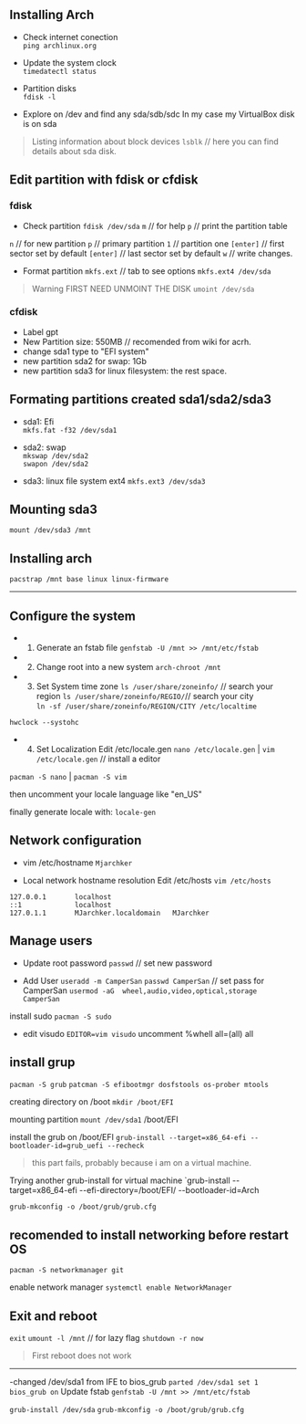 ## Installing Arch
- Check internet conection  
`ping archlinux.org`

- Update the system clock  
`timedatectl status`  

- Partition disks  
`fdisk -l`  

- Explore on /dev and find any sda/sdb/sdc
In my case my VirtualBox disk is on sda

> Listing information about block devices
`lsblk` // here you can find details about sda disk.

## Edit partition with fdisk or cfdisk
### fdisk
- Check partition
`fdisk /dev/sda`
`m` // for help
`p` // print the partition table

`n` // for new partition
`p` // primary partition
`1` // partition one
`[enter]` // first sector set by default
`[enter]` // last sector set by default
`w` // write changes.

- Format partition
`mkfs.ext` // tab to see options
`mkfs.ext4 /dev/sda`

> Warning FIRST NEED UNMOINT THE DISK
`umoint /dev/sda`

### cfdisk
- Label gpt
- New Partition size: 550MB // recomended from wiki for acrh.
- change sda1 type to "EFI system"
- new partition sda2 for swap: 1Gb
- new partition sda3 for linux filesystem: the rest space.

## Formating partitions created sda1/sda2/sda3
- sda1: Efi  
`mkfs.fat -f32 /dev/sda1`  

- sda2: swap  
`mkswap /dev/sda2`  
`swapon /dev/sda2`

- sda3: linux file system ext4
`mkfs.ext3 /dev/sda3`

## Mounting sda3
`mount /dev/sda3 /mnt`


## Installing arch
`pacstrap /mnt base linux linux-firmware`

---
## Configure the system
- 1. Generate an fstab file
`genfstab -U /mnt >> /mnt/etc/fstab`

- 2. Change root into a new system
`arch-chroot /mnt`

- 3. Set System time zone
`ls /user/share/zoneinfo/` // search your region
`ls /user/share/zoneinfo/REGIO/`// search your city  
`ln -sf /user/share/zoneinfo/REGION/CITY /etc/localtime`  

`hwclock --systohc`

- 4. Set Localization
Edit /etc/locale.gen
`nano /etc/locale.gen` | `vim /etc/locale.gen` // install a editor

`pacman -S nano` | `pacman -S vim`

then uncomment your locale language like "en_US"

finally generate locale with:
`locale-gen`

## Network configuration
- vim /etc/hostname
`Mjarchker`

- Local network hostname resolution
Edit /etc/hosts
`vim /etc/hosts`

```
127.0.0.1       localhost
::1             localhost
127.0.1.1       MJarchker.localdomain   MJarchker
```

## Manage users
- Update root password
`passwd` // set new password

- Add User
`useradd -m CamperSan`
`passwd CamperSan` // set pass for CamperSan
`usermod -aG  wheel,audio,video,optical,storage CamperSan`

install sudo
`pacman -S sudo`

- edit visudo
`EDITOR=vim visudo`
uncomment %whell all=(all) all


## install grup
`pacman -S grub`
`patcman -S efibootmgr dosfstools os-prober mtools`

creating directory on /boot
`mkdir /boot/EFI`

mounting partition
`mount /dev/sda1` /boot/EFI

install the grub on /boot/EFI
`grub-install --target=x86_64-efi --bootloader-id=grub_uefi --recheck`  

> this part fails, probably because i am on a virtual machine.

Trying another grub-install for virtual machine
`grub-install --target=x86_64-efi --efi-directory=/boot/EFI/ --bootloader-id=Arch


`grub-mkconfig -o /boot/grub/grub.cfg`


## recomended to install networking before restart OS
`pacman -S networkmanager git` 

enable network manager
`systemctl enable NetworkManager`

## Exit and reboot
`exit`
`umount -l /mnt` // for lazy flag
`shutdown -r now`

> First reboot does not work

---
-changed /dev/sda1 from IFE to bios_grub 
`parted /dev/sda1 set 1 bios_grub on`
Update fstab
`genfstab -U /mnt >> /mnt/etc/fstab`

`grub-install /dev/sda`
`grub-mkconfig -o /boot/grub/grub.cfg`
